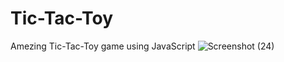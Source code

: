 # Tic-Tac-Toy
Amezing Tic-Tac-Toy game using JavaScript
![Screenshot (24)](https://user-images.githubusercontent.com/77198890/126044940-3d3a275d-bf6b-42a0-bcf4-9806c2a7f1ac.png)

